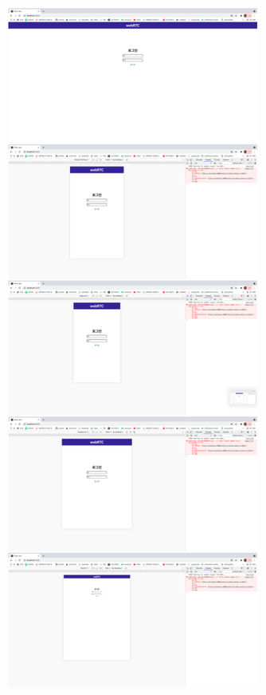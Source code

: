<img src="./img/1.png" width="500" height="270" >

<img src="./img/2.png" width="500" height="270" >

<img src="./img/3.png" width="500" height="270" >

<img src="./img/4.png" width="500" height="270" >

<img src="./img/5.png" width="500" height="270" >
